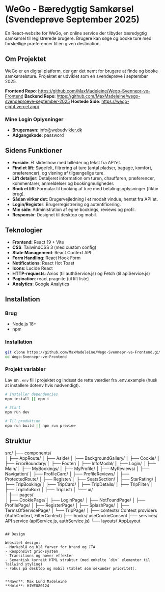 # WeGo - Bæredygtig Samkørsel (Svendeprøve September 2025)

En React-website for WeGo, en online service der tilbyder bæredygtig samkørsel til registrerede brugere. Brugere kan søge og booke ture med forskellige præferencer til en given destination.

## Om Projektet

WeGo er en digital platform, der gør det nemt for brugere at finde og booke samkørselsture. Projektet er udviklet som en svendeprøve i september 2025.

**Frontend Repo**: https://github.com/MaxMadeleine/Wego-Svennepr-ve-Frontend
**Backend Repo**: https://github.com/MaxMadeleine/wego-svendeproeve-september-2025
**Hostede Side**: https://wego-eight.vercel.app/

### Mine Login Oplysninger
- **Brugernavn**: info@webudvikler.dk
- **Adgangskode**: password

## Sidens Funktioner

- **Forside**: Et slideshow med billeder og tekst fra API'et.
- **Find et lift**: Søgefelt, filtrering af ture (antal pladser, bagage, komfort, præferencer), og visning af tilgængelige ture.
- **Lift detaljer**: Detaljeret information om turen, chaufføren, præferencer, kommentarer, anmeldelser og bookingmuligheder.
- **Book et lift**: Formular til booking af ture med betalingsoplysninger (fiktiv brug).
- **Sådan virker det**: Brugervejledning i et modalt vindue, hentet fra API'et.
- **Login/Register**: Brugerregistrering og autentificering.
- **Min side**: Administration af egne bookings, reviews og profil.
- **Responsiv**: Designet til desktop og mobil.

## Teknologier

- **Frontend**: React 19 + Vite
- **CSS**: TailwindCSS 3 (med custom config)
- **State Management**: React Context API
- **Form Handling**: React Hook Form
- **Notifications**: React Hot Toast
- **Icons**: Lucide React
- **HTTP-requests**: Axios (til authService.js) og Fetch (til apiService.js)
- **Pagination**: react pragnite (til lift liste)
- **Analytics**: Google Analytics

## Installation

### Brug
- Node.js 18+
- npm

### Installation
```bash
git clone https://github.com/MaxMadeleine/Wego-Svennepr-ve-Frontend.git
cd Wego-Svennepr-ve-Frontend
```

### Projekt variabler
Lav en `.env` fil i projektet og indsæt de rette værdier fra .env.example (husk at installere dotenv hvis nødvendigt).

```bash
# Installer dependencies
npm install || npm i

# Start
npm run dev

# Til produktion
npm run build || npm run preview
```

## Struktur

src/
├── components/           
│   ├── AppRoute/
│   ├── Aside/
│   ├── BackgroundGallery/
│   ├── Cookie/
│   ├── ErrorBoundary/
│   ├── Footer/
│   ├── InfoModal/
│   ├── Login/
│   ├── Main/
│   ├── MyBookings/
│   ├── MyProfile/
│   ├── MyReviews/
│   ├── Navigation/
│   ├── ProfileCard/
│   ├── ProfileReviews/
│   ├── ProtectedRoute/
│   ├── Register/
│   ├── SeatsSection/
│   ├── StarRating/
│   ├── TripBooking/
│   ├── TripCard/
│   ├── TripDetails/
│   ├── TripFilter/
│   ├── TripInfoBox/
│   ├── TripList/
│   └── ui/               
│
├── pages/                
│   ├── CookiePage/
│   ├── LoginPage/
│   ├── NotFoundPage/
│   ├── ProfilePage/
│   ├── RegisterPage/
│   ├── SplashPage/
│   ├── TermsOfServicePage/
│   └── TripPage/
│
├── contexts/            Context providers (AuthContext, FilterContext)
├── hooks/               useCookieConsent
├── services/            API service (apiService.js, authService.js)
└── layouts/             AppLayout
```

## Design

Websitet design:
- Mørkeblå og blå farver for brand og CTA
- Responsivt grid-system
- Transitions og hover effekter
- Semantisk korrekt HTML struktur (med enkelte `div` elementer til Tailwind styling)
- Fokus på desktop og mobil (tablet som sekundær prioritet).


**Navn**: Max Lund Madeleine
**Hold**: H1WE080124